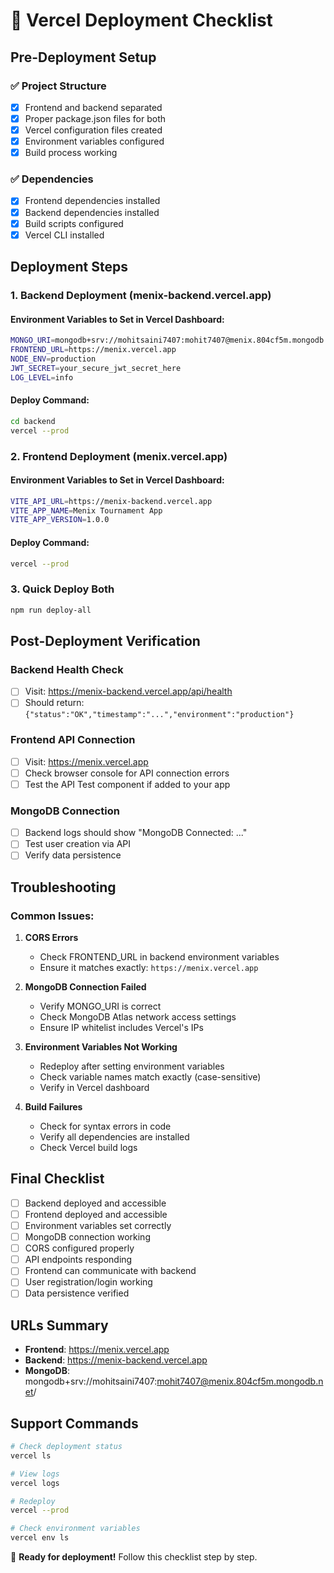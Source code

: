 # 🚀 Vercel Deployment Checklist

## Pre-Deployment Setup

### ✅ Project Structure
- [x] Frontend and backend separated
- [x] Proper package.json files for both
- [x] Vercel configuration files created
- [x] Environment variables configured
- [x] Build process working

### ✅ Dependencies
- [x] Frontend dependencies installed
- [x] Backend dependencies installed
- [x] Build scripts configured
- [x] Vercel CLI installed

## Deployment Steps

### 1. Backend Deployment (menix-backend.vercel.app)

#### Environment Variables to Set in Vercel Dashboard:
```bash
MONGO_URI=mongodb+srv://mohitsaini7407:mohit7407@menix.804cf5m.mongodb.net/
FRONTEND_URL=https://menix.vercel.app
NODE_ENV=production
JWT_SECRET=your_secure_jwt_secret_here
LOG_LEVEL=info
```

#### Deploy Command:
```bash
cd backend
vercel --prod
```

### 2. Frontend Deployment (menix.vercel.app)

#### Environment Variables to Set in Vercel Dashboard:
```bash
VITE_API_URL=https://menix-backend.vercel.app
VITE_APP_NAME=Menix Tournament App
VITE_APP_VERSION=1.0.0
```

#### Deploy Command:
```bash
vercel --prod
```

### 3. Quick Deploy Both
```bash
npm run deploy-all
```

## Post-Deployment Verification

### Backend Health Check
- [ ] Visit: https://menix-backend.vercel.app/api/health
- [ ] Should return: `{"status":"OK","timestamp":"...","environment":"production"}`

### Frontend API Connection
- [ ] Visit: https://menix.vercel.app
- [ ] Check browser console for API connection errors
- [ ] Test the API Test component if added to your app

### MongoDB Connection
- [ ] Backend logs should show "MongoDB Connected: ..."
- [ ] Test user creation via API
- [ ] Verify data persistence

## Troubleshooting

### Common Issues:

1. **CORS Errors**
   - Check FRONTEND_URL in backend environment variables
   - Ensure it matches exactly: `https://menix.vercel.app`

2. **MongoDB Connection Failed**
   - Verify MONGO_URI is correct
   - Check MongoDB Atlas network access settings
   - Ensure IP whitelist includes Vercel's IPs

3. **Environment Variables Not Working**
   - Redeploy after setting environment variables
   - Check variable names match exactly (case-sensitive)
   - Verify in Vercel dashboard

4. **Build Failures**
   - Check for syntax errors in code
   - Verify all dependencies are installed
   - Check Vercel build logs

## Final Checklist

- [ ] Backend deployed and accessible
- [ ] Frontend deployed and accessible
- [ ] Environment variables set correctly
- [ ] MongoDB connection working
- [ ] CORS configured properly
- [ ] API endpoints responding
- [ ] Frontend can communicate with backend
- [ ] User registration/login working
- [ ] Data persistence verified

## URLs Summary

- **Frontend**: https://menix.vercel.app
- **Backend**: https://menix-backend.vercel.app
- **MongoDB**: mongodb+srv://mohitsaini7407:mohit7407@menix.804cf5m.mongodb.net/

## Support Commands

```bash
# Check deployment status
vercel ls

# View logs
vercel logs

# Redeploy
vercel --prod

# Check environment variables
vercel env ls
```

🎯 **Ready for deployment!** Follow this checklist step by step. 